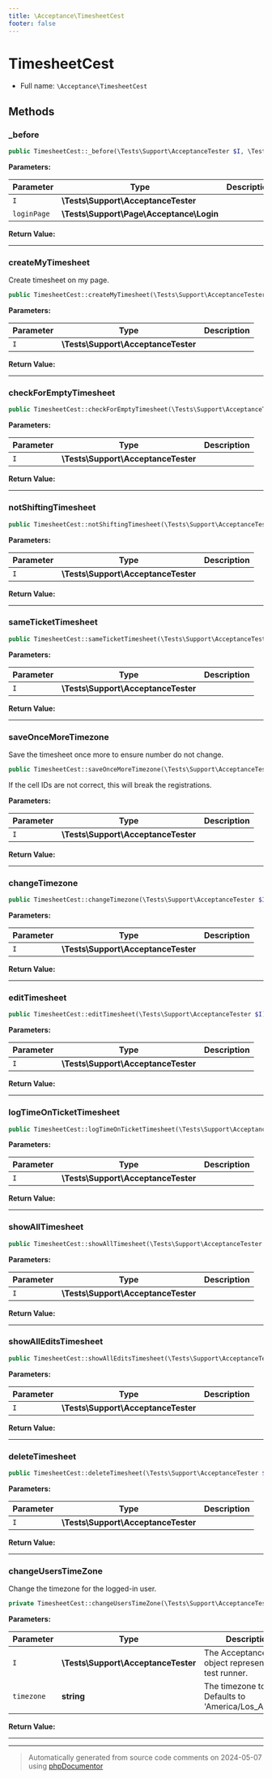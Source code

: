 ```yaml
---
title: \Acceptance\TimesheetCest
footer: false
---
```


# TimesheetCest





* Full name: `\Acceptance\TimesheetCest`



## Methods

### _before



```php
public TimesheetCest::_before(\Tests\Support\AcceptanceTester $I, \Tests\Support\Page\Acceptance\Login $loginPage): void
```








**Parameters:**

| Parameter | Type | Description |
|-----------|------|-------------|
| `I` | **\Tests\Support\AcceptanceTester** |  |
| `loginPage` | **\Tests\Support\Page\Acceptance\Login** |  |


**Return Value:**





---
### createMyTimesheet

Create timesheet on my page.

```php
public TimesheetCest::createMyTimesheet(\Tests\Support\AcceptanceTester $I): void
```








**Parameters:**

| Parameter | Type | Description |
|-----------|------|-------------|
| `I` | **\Tests\Support\AcceptanceTester** |  |


**Return Value:**





---
### checkForEmptyTimesheet



```php
public TimesheetCest::checkForEmptyTimesheet(\Tests\Support\AcceptanceTester $I): void
```








**Parameters:**

| Parameter | Type | Description |
|-----------|------|-------------|
| `I` | **\Tests\Support\AcceptanceTester** |  |


**Return Value:**





---
### notShiftingTimesheet



```php
public TimesheetCest::notShiftingTimesheet(\Tests\Support\AcceptanceTester $I): void
```








**Parameters:**

| Parameter | Type | Description |
|-----------|------|-------------|
| `I` | **\Tests\Support\AcceptanceTester** |  |


**Return Value:**





---
### sameTicketTimesheet



```php
public TimesheetCest::sameTicketTimesheet(\Tests\Support\AcceptanceTester $I): void
```








**Parameters:**

| Parameter | Type | Description |
|-----------|------|-------------|
| `I` | **\Tests\Support\AcceptanceTester** |  |


**Return Value:**





---
### saveOnceMoreTimezone

Save the timesheet once more to ensure number do not change.

```php
public TimesheetCest::saveOnceMoreTimezone(\Tests\Support\AcceptanceTester $I): void
```

If the cell IDs are not correct, this will break the registrations.






**Parameters:**

| Parameter | Type | Description |
|-----------|------|-------------|
| `I` | **\Tests\Support\AcceptanceTester** |  |


**Return Value:**





---
### changeTimezone



```php
public TimesheetCest::changeTimezone(\Tests\Support\AcceptanceTester $I): void
```








**Parameters:**

| Parameter | Type | Description |
|-----------|------|-------------|
| `I` | **\Tests\Support\AcceptanceTester** |  |


**Return Value:**





---
### editTimesheet



```php
public TimesheetCest::editTimesheet(\Tests\Support\AcceptanceTester $I): void
```








**Parameters:**

| Parameter | Type | Description |
|-----------|------|-------------|
| `I` | **\Tests\Support\AcceptanceTester** |  |


**Return Value:**





---
### logTimeOnTicketTimesheet



```php
public TimesheetCest::logTimeOnTicketTimesheet(\Tests\Support\AcceptanceTester $I): void
```








**Parameters:**

| Parameter | Type | Description |
|-----------|------|-------------|
| `I` | **\Tests\Support\AcceptanceTester** |  |


**Return Value:**





---
### showAllTimesheet



```php
public TimesheetCest::showAllTimesheet(\Tests\Support\AcceptanceTester $I): void
```








**Parameters:**

| Parameter | Type | Description |
|-----------|------|-------------|
| `I` | **\Tests\Support\AcceptanceTester** |  |


**Return Value:**





---
### showAllEditsTimesheet



```php
public TimesheetCest::showAllEditsTimesheet(\Tests\Support\AcceptanceTester $I): void
```








**Parameters:**

| Parameter | Type | Description |
|-----------|------|-------------|
| `I` | **\Tests\Support\AcceptanceTester** |  |


**Return Value:**





---
### deleteTimesheet



```php
public TimesheetCest::deleteTimesheet(\Tests\Support\AcceptanceTester $I): void
```








**Parameters:**

| Parameter | Type | Description |
|-----------|------|-------------|
| `I` | **\Tests\Support\AcceptanceTester** |  |


**Return Value:**





---
### changeUsersTimeZone

Change the timezone for the logged-in user.

```php
private TimesheetCest::changeUsersTimeZone(\Tests\Support\AcceptanceTester $I, string $timezone = &#039;America/Los_Angeles&#039;): void
```








**Parameters:**

| Parameter | Type | Description |
|-----------|------|-------------|
| `I` | **\Tests\Support\AcceptanceTester** | The AcceptanceTester object representing the test runner. |
| `timezone` | **string** | The timezone to be set. Defaults to &#039;America/Los_Angeles&#039;. |


**Return Value:**





---


---
> Automatically generated from source code comments on 2024-05-07 using [phpDocumentor](http://www.phpdoc.org/)
